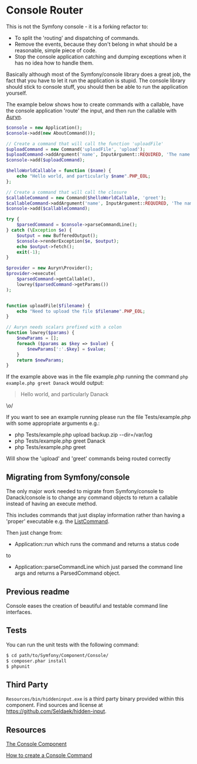 
Console Router
==============

This is not the Symfony console - it is a forking refactor to:

* To split the 'routing' and dispatching of commands.
* Remove the events, because they don't belong in what should be a reasonable, simple piece of code.
* Stop the console application catching and dumping exceptions when it has no idea how to handle them.

Basically although most of the Symfony/console library does a great job, the fact that you have to let it run the application is stupid. The console library should stick to console stuff, you should then be able to run the application yourself.

The example below shows how to create commands with a callable, have the console application 'route' the input, and then run the callable with [Auryn](https://github.com/rdlowrey/Auryn).


```php
$console = new Application();
$console->add(new AboutCommand());

// Create a command that will call the function 'uploadFile'
$uploadCommand = new Command('uploadFile', 'upload');
$uploadCommand->addArgument('name', InputArgument::REQUIRED, 'The name of the thing to foo');
$console->add($uploadCommand);

$helloWorldCallable = function ($name) {
    echo "Hello world, and particularly $name".PHP_EOL;
};

// Create a command that will call the closure
$callableCommand = new Command($helloWorldCallable, 'greet');
$callableCommand->addArgument('name', InputArgument::REQUIRED, 'The name of the person to say hello to.');
$console->add($callableCommand);

try {
    $parsedCommand = $console->parseCommandLine();
} catch (\Exception $e) {
    $output = new BufferedOutput();
    $console->renderException($e, $output);
    echo $output->fetch();
    exit(-1);
}

$provider = new Auryn\Provider();
$provider->execute(
    $parsedCommand->getCallable(),
    lowrey($parsedCommand->getParams())
);


function uploadFile($filename) {
    echo "Need to upload the file $filename".PHP_EOL;
}

// Auryn needs scalars prefixed with a colon
function lowrey($params) {
    $newParams = [];
    foreach ($params as $key => $value) {
        $newParams[':'.$key] = $value;
    }
    return $newParams;
}
```

If the example above was in the file example.php running the command `php example.php greet Danack` would output:

> Hello world, and particularly Danack

\o/

If you want to see an example running please run the file Tests/example.php with some appropriate arguments e.g.:    

* php Tests/example.php upload backup.zip --dir=/var/log
* php Tests/example.php greet Danack
* php Tests/example.php greet

Will show the 'upload' and 'greet' commands being routed correctly

Migrating from Symfony/console
------------------------------

The only major work needed to migrate from Symfony/console to Danack/console is to change any command objects to return a callable instead of having an execute method.

This includes commands that just display information rather than having a 'proper' executable e.g. the [ListCommand](https://github.com/Danack/Console/blob/master/lib/Danack/Console/Command/ListCommand.php).

Then just change from:
 
* Application::run which runs the command and returns a status code
 
to
 
* Application::parseCommandLine which just parsed the command line args and returns a ParsedCommand object.




Previous readme
---------------


Console eases the creation of beautiful and testable command line interfaces.

Tests
-----

You can run the unit tests with the following command:

```bash
$ cd path/to/Symfony/Component/Console/
$ composer.phar install
$ phpunit
```

Third Party
-----------

`Resources/bin/hiddeninput.exe` is a third party binary provided within this
component. Find sources and license at https://github.com/Seldaek/hidden-input.

Resources
---------

[The Console Component](http://symfony.com/doc/current/components/console.html)

[How to create a Console Command](http://symfony.com/doc/current/cookbook/console/console_command.html)
